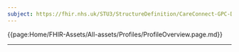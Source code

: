 ```yaml
---
subject: https://fhir.nhs.uk/STU3/StructureDefinition/CareConnect-GPC-DocumentReference-1
---
```


{{page:Home/FHIR-Assets/All-assets/Profiles/ProfileOverview.page.md}}

---